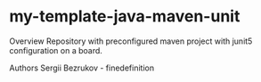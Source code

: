 # my-template-java-maven-unit
Overview
Repository with preconfigured maven project with junit5 configuration on a board.

Authors
Sergii Bezrukov - finedefinition
